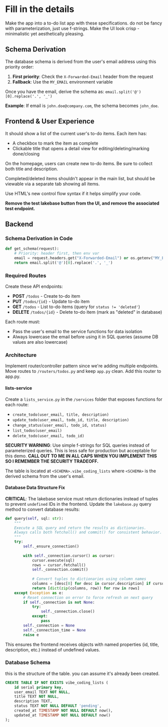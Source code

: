 # Fill in the details

Make the app into a to-do list app with these specifications.
do not be fancy with parameterization, just use f-strings.
Make the UI look crisp - minimalistic yet aesthetically pleasing.

## Schema Derivation

The database schema is derived from the user's email address using this priority order:

1. **First priority**: Check the `X-Forwarded-Email` header from the request
2. **Fallback**: Use the `MY_EMAIL` environment variable

Once you have the email, derive the schema as: `email.split('@')[0].replace('.', '_')`

**Example**: If email is `john.doe@company.com`, the schema becomes `john_doe`.

## Frontend & User Experience

It should show a list of the current user's to-do items. Each item has:

-   A checkbox to mark the item as complete
-   Clickable title that opens a detail view for editing/deleting/marking done/closing

On the homepage, users can create new to-do items. Be sure to collect both title and description.

Completed/deleted items shouldn't appear in the main list, but should be viewable via a separate tab showing all items.

Use HTML's new control flow syntax if it helps simplify your code.

**Remove the test lakebase button from the UI, and remove the associated test endpoint.**

## Backend

### Schema Derivation in Code

```python
def get_schema(request):
    # Priority: header first, then env var
    email = request.headers.get("X-Forwarded-Email") or os.getenv("MY_EMAIL")
    return email.split('@')[0].replace('.', '_')
```

### Required Routes

Create these API endpoints:

-   **POST** `/todos` - Create to-do item
-   **PUT** `/todos/{id}` - Update to-do item
-   **GET** `/todos` - List to-do items (query for `status != 'deleted'`)
-   **DELETE** `/todos/{id}` - Delete to-do item (mark as "deleted" in database)

Each route must:

-   Pass the user's email to the service functions for data isolation
-   Always lowercase the email before using it in SQL queries (assume DB values are also lowercase)

### Architecture

Implement router/controller pattern since we're adding multiple endpoints. Move routes to `/routers/todos.py` and keep `app.py` clean.
Add this router to app.py.

#### lists-service

Create a `lists_service.py` in the `/services` folder that exposes functions for each route:

-   `create_todo(user_email, title, description)`
-   `update_todo(user_email, todo_id, title, description)`
-   `change_status(user_email, todo_id, status)`
-   `list_todos(user_email)`
-   `delete_todo(user_email, todo_id)`

**SECURITY WARNING**: Use simple f-strings for SQL queries instead of parameterized queries. This is less safe for production but acceptable for this demo. **CALL OUT TO ME IN ALL CAPS WHEN YOU IMPLEMENT THIS SO I REMEMBER THE SECURITY TRADEOFF.**

The table is located at `<SCHEMA>.vibe_coding_lists` where `<SCHEMA>` is the derived schema from the user's email.

#### Database Data Structure Fix

**CRITICAL**: The lakebase service must return dictionaries instead of tuples to prevent `undefined` IDs in the frontend. Update the `lakebase.py` query method to convert database results:

```python
def query(self, sql: str):
    """
    Execute a SQL query and return the results as dictionaries.
    Always calls both fetchall() and commit() for consistent behavior.
    """
    try:
        self._ensure_connection()
        
        with self._connection.cursor() as cursor:
            cursor.execute(sql)
            rows = cursor.fetchall()
            self._connection.commit()
            
            # Convert tuples to dictionaries using column names
            columns = [desc[0] for desc in cursor.description] if cursor.description else []
            return [dict(zip(columns, row)) for row in rows]
    except Exception as e:
        # Reset connection on error to force refresh on next query
        if self._connection is not None:
            try:
                self._connection.close()
            except:
                pass
        self._connection = None
        self._connection_time = None
        raise e
```

This ensures the frontend receives objects with named properties (id, title, description, etc.) instead of undefined values.

### Database Schema

this is the structure of the table. you can assume it's already been created.

```sql
CREATE TABLE IF NOT EXISTS vibe_coding_lists (
    id serial primary key,
    user_email TEXT NOT NULL,
    title TEXT NOT NULL,
    description TEXT,
    status TEXT NOT NULL DEFAULT 'pending',
    created_at TIMESTAMP NOT NULL DEFAULT now(),
    updated_at TIMESTAMP NOT NULL DEFAULT now()
);
```

